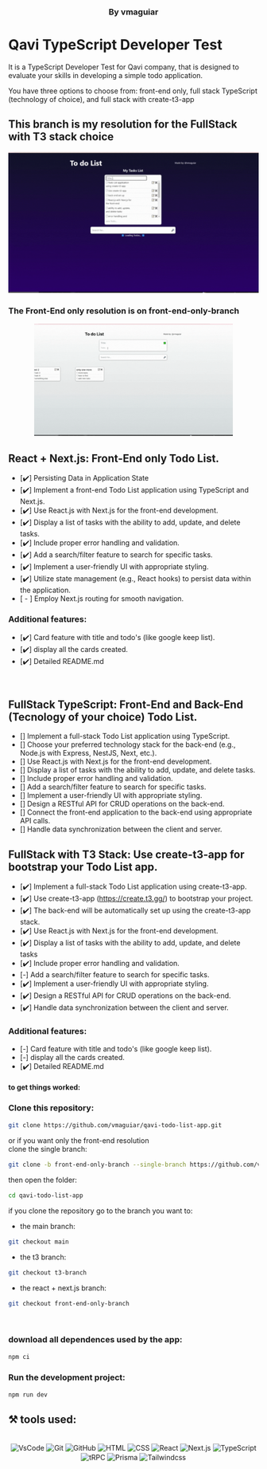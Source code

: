 <h3 style="display: block" align = "center"> By vmaguiar </ h3>

# Qavi TypeScript Developer Test

It is a TypeScript Developer Test for Qavi company, that is designed to evaluate your skills in developing a simple todo application. <br>

You have three options to choose from: front-end only, full stack TypeScript (technology of choice), and full stack with create-t3-app

## This branch is my resolution for the FullStack with T3 stack choice

<p align='center'>
  <img width='600' src='src/assets/to_readme/t3-app-readme-gif.gif'
</p><br>

### The Front-End only resolution is on front-end-only-branch

<p align='center'>
  <img width='400' src='src/assets/to_readme/front-app-readme-gif.gif'
</p><br>

## React + Next.js: Front-End only Todo List.

- [✔️] Persisting Data in Application State
- [✔️] Implement a front-end Todo List application using TypeScript and Next.js.
- [✔️] Use React.js with Next.js for the front-end development.
- [✔️] Display a list of tasks with the ability to add, update, and delete tasks.
- [✔️] Include proper error handling and validation.
- [✔️] Add a search/filter feature to search for specific tasks.
- [✔️] Implement a user-friendly UI with appropriate styling.
- [✔️] Utilize state management (e.g., React hooks) to persist data within the application.
- [ - ] Employ Next.js routing for smooth navigation. <br>

### Additional features:

* [✔️] Card feature with title and todo's (like google keep list).
* [✔️] display all the cards created.
* [✔️] Detailed README.md

<br>

## FullStack TypeScript: Front-End and Back-End (Tecnology of your choice) Todo List.

- [] Implement a full-stack Todo List application using TypeScript.
- [] Choose your preferred technology stack for the back-end (e.g., Node.js with Express, NestJS, Next, etc.).
- [] Use React.js with Next.js for the front-end development.
- [] Display a list of tasks with the ability to add, update, and delete tasks.
- [] Include proper error handling and validation.
- [] Add a search/filter feature to search for specific tasks.
- [] Implement a user-friendly UI with appropriate styling.
- [] Design a RESTful API for CRUD operations on the back-end.
- [] Connect the front-end application to the back-end using appropriate API calls.
- [] Handle data synchronization between the client and server. <br>


## FullStack with T3 Stack: Use create-t3-app for bootstrap your Todo List app.

- [✔️] Implement a full-stack Todo List application using create-t3-app.
- [✔️] Use create-t3-app (https://create.t3.gg/) to bootstrap your project.
- [✔️] The back-end will be automatically set up using the create-t3-app stack.
- [✔️] Use React.js with Next.js for the front-end development.
- [✔️] Display a list of tasks with the ability to add, update, and delete tasks
- [✔️] Include proper error handling and validation.
- [-] Add a search/filter feature to search for specific tasks.
- [✔️] Implement a user-friendly UI with appropriate styling.
- [✔️] Design a RESTful API for CRUD operations on the back-end.
- [✔️] Handle data synchronization between the client and server.

### Additional features:

* [-] Card feature with title and todo's (like google keep list).
* [-] display all the cards created.
* [✔️] Detailed README.md


#### to get things worked:

### Clone this repository:

```bash 
git clone https://github.com/vmaguiar/qavi-todo-list-app.git
```
or if you want only the front-end resolution <br>
clone the single branch:

```bash 
git clone -b front-end-only-branch --single-branch https://github.com/vmaguiar/qavi-todo-list-app.git
```
then open the folder:
```bash 
cd qavi-todo-list-app
```

if you clone the repository go to the branch you want to: <br>
- the main branch:
```bash 
git checkout main
```
- the t3 branch:
```bash 
git checkout t3-branch
```
- the react + next.js branch:
```bash 
git checkout front-end-only-branch
```
<br>

### download all dependences used by the app:

```bash 
npm ci
```

### Run the development project:

```bash 
npm run dev
```

## ⚒️  tools used:

</div>


 <div style="display: inline_block" align = "center"><br>

  <img align="center" alt="VsCode " height="40" width="40" src="https://cdn.icon-icons.com/icons2/2107/PNG/512/file_type_vscode_icon_130084.png" />
  <img align="center" alt="Git" height="40" width="40" src="https://git-scm.com/images/logos/downloads/Git-Icon-1788C.png" />
  <img align="center" alt="GitHub" height="40" width="40" src="https://cdn-icons-png.flaticon.com/512/25/25231.png" />
  <img align="center" alt="HTML" height="40" width="40" src="https://cdn.jsdelivr.net/gh/devicons/devicon/icons/html5/html5-original.svg" />
  <img align="center" alt="CSS" height="40" width="40" src="https://cdn.jsdelivr.net/gh/devicons/devicon/icons/css3/css3-original.svg"/>
  <img align="center" alt="React " height="40" width="45" src="https://upload.wikimedia.org/wikipedia/commons/thumb/a/a7/React-icon.svg/2300px-React-icon.svg.png" />
  <img align="center" alt="Next.js" height="45" width="45" src="https://cdn.worldvectorlogo.com/logos/nextjs-13.svg" />
  <img align="center" alt="TypeScript" height="40" width="40" src="https://cdn.worldvectorlogo.com/logos/typescript.svg" />
  <img align="center" alt="tRPC " height="40" width="45" src="https://trpc.io/img/logo.svg" />
  <img align="center" alt="Prisma " height="40" width="45" src="https://cdn.worldvectorlogo.com/logos/prisma-2.svg" />
  <img align="center" alt="Tailwindcss " height="40" width="45" src="https://cdn.worldvectorlogo.com/logos/tailwind-css-1.svg" />
            
</div>
